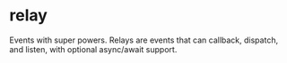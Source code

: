 # relay
Events with super powers. Relays are events that can callback, dispatch, and listen, with optional async/await support.
